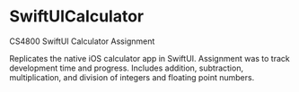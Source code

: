 # SwiftUICalculator
CS4800 SwiftUI Calculator Assignment

Replicates the native iOS calculator app in SwiftUI. Assignment was to track development time and progress. Includes addition, subtraction, multiplication, and division of integers and floating point numbers.

